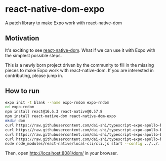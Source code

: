 # react-native-dom-expo
A patch library to make Expo work with react-native-dom

## Motivation
It's exciting to see [react-native-dom](https://github.com/vincentriemer/react-native-dom). What if we can use it with Expo with the simplest possible steps.

This is a newly born project driven by the community
to fill in the missing pieces to make Expo work with react-native-dom.
If you are interested in contributing, please jump in.

## How to run
```bash
expo init -t blank --name expo-rndom expo-rndom
cd expo-rndom
npm install react@16.6.3 react-native@0.57.8
npm install react-native-dom react-native-dom-expo
mkdir dom
curl https://raw.githubusercontent.com/dai-shi/typescript-expo-apollo-boilerplate/55e5c2c8716ca6dc16c035db9f3657cc2adb191a/dom/bootstrap.js > dom/bootstrap.js
curl https://raw.githubusercontent.com/dai-shi/typescript-expo-apollo-boilerplate/55e5c2c8716ca6dc16c035db9f3657cc2adb191a/dom/entry.js > dom/entry.js
curl https://raw.githubusercontent.com/dai-shi/typescript-expo-apollo-boilerplate/55e5c2c8716ca6dc16c035db9f3657cc2adb191a/dom/index.html > dom/index.html
curl https://raw.githubusercontent.com/dai-shi/typescript-expo-apollo-boilerplate/55e5c2c8716ca6dc16c035db9f3657cc2adb191a/index.js > index.js
node node_modules/react-native/local-cli/cli.js start --config ../../../react-native-dom-expo/metro.config.js
```

Then, open <http://localhost:8081/dom/> in your browser.

